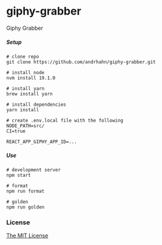 # giphy-grabber

Giphy Grabber

##### Setup
    # clone repo
    git clone https://github.com/andrhahn/giphy-grabber.git

    # install node
    nvm install 19.1.0

    # install yarn
    brew install yarn

    # install dependencies
    yarn install

    # create .env.local file with the following
    NODE_PATH=src/
    CI=true

    REACT_APP_GIPHY_APP_ID=...

##### Use
    # development server
    npm start

    # format
    npm run format

    # golden
    npm run golden

### License

[The MIT License](http://opensource.org/licenses/MIT)

